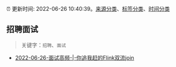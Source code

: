 :alarm_clock: 更新时间: 2022-06-26 10:40:39。[来源分类](../README.md)、[标签分类](../TAGS.md)、[时间分类](../TIMELINE.md)

## 招聘面试


> 关键字：`招聘`、`面试`



- [2022-06-26-面试高频-|-你追我赶的Flink双流join](https://toutiao.io/k/tz2n70b) 